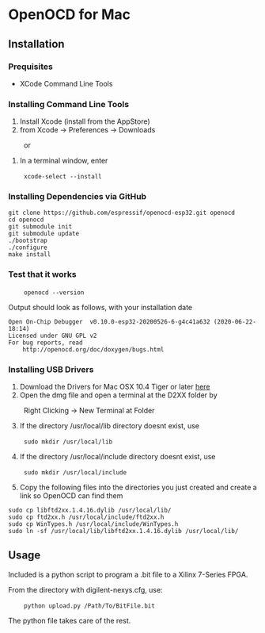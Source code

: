 # OpenOCD for Mac
## Installation
### Prequisites
- XCode Command Line Tools 

### Installing Command Line Tools
1. Install Xcode (install from the AppStore)
2. from Xcode -> Preferences -> Downloads

&nbsp;&nbsp;&nbsp;&nbsp;&nbsp;&nbsp;&nbsp;&nbsp;or

1. In a terminal window, enter

&nbsp;&nbsp;&nbsp;&nbsp;&nbsp;&nbsp;&nbsp;&nbsp;`xcode-select --install`

### Installing Dependencies via GitHub
```
git clone https://github.com/espressif/openocd-esp32.git openocd
cd openocd
git submodule init
git submodule update
./bootstrap
./configure
make install
```
### Test that it works 
&nbsp;&nbsp;&nbsp;&nbsp;&nbsp;&nbsp;&nbsp;&nbsp;`openocd --version`

Output should look as follows, with your installation date
```
Open On-Chip Debugger  v0.10.0-esp32-20200526-6-g4c41a632 (2020-06-22-18:14)
Licensed under GNU GPL v2
For bug reports, read
	http://openocd.org/doc/doxygen/bugs.html
```
### Installing USB Drivers
1. Download the Drivers for Mac OSX 10.4 Tiger or later [here](https://www.ftdichip.com/Drivers/D2XX/MacOSX/D2XX1.4.16.dmg)
2. Open the dmg file and open a terminal at the D2XX folder by 

&nbsp;&nbsp;&nbsp;&nbsp;&nbsp;&nbsp;&nbsp;&nbsp;Right Clicking -> New Terminal at Folder
  
3. If the directory /usr/local/lib directory doesnt exist, use

&nbsp;&nbsp;&nbsp;&nbsp;&nbsp;&nbsp;&nbsp;&nbsp;`sudo mkdir /usr/local/lib`

4. If the directory /usr/local/include directory doesnt exist, use

&nbsp;&nbsp;&nbsp;&nbsp;&nbsp;&nbsp;&nbsp;&nbsp;`sudo mkdir /usr/local/include`

5. Copy the following files into the directories you just created and create a link so OpenOCD can find them
```
sudo cp libftd2xx.1.4.16.dylib /usr/local/lib/
sudo cp ftd2xx.h /usr/local/include/ftd2xx.h
sudo cp WinTypes.h /usr/local/include/WinTypes.h
sudo ln -sf /usr/local/lib/libftd2xx.1.4.16.dylib /usr/local/lib/
```

## Usage
Included is a python script to program a .bit file to a Xilinx 7-Series FPGA. 

From the directory with digilent-nexys.cfg, use:

&nbsp;&nbsp;&nbsp;&nbsp;&nbsp;&nbsp;&nbsp;&nbsp;`python upload.py /Path/To/BitFile.bit`

The python file takes care of the rest. 
